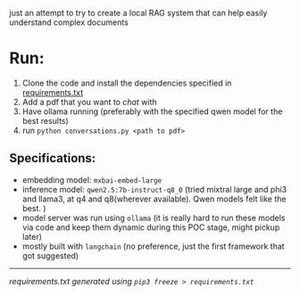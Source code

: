 just an attempt to try to create a local RAG system that can help easily understand complex documents

# Run:
1. Clone the code and install the dependencies specified in [requirements.txt](./requirements.txt)
2. Add a pdf that you want to _chat_ with
3. Have ollama running (preferably with the specified qwen model for the best results)
4. run `python conversations.py <path to pdf>`

## Specifications:

- embedding model: `mxbai-embed-large`
- inference model: `qwen2.5:7b-instruct-q8_0` (tried mixtral large and phi3 and llama3, at q4 and q8(wherever available). Qwen models felt like the best. )
- model server was run using `ollama`  (it is really hard to run these models via code and keep them dynamic during this POC stage, might pickup later)
- mostly built with `langchain` (no preference, just the first framework that got suggested)

---

_requirements.txt generated using `pip3 freeze > requirements.txt`_
